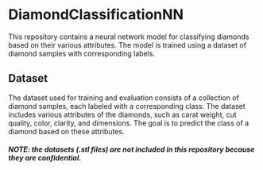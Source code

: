 # DiamondClassificationNN
This repository contains a neural network model for classifying diamonds based on their various attributes. The model is trained using a dataset of diamond samples with corresponding labels.

## Dataset
The dataset used for training and evaluation consists of a collection of diamond samples, each labeled with a corresponding class. The dataset includes various attributes of the diamonds, such as carat weight, cut quality, color, clarity, and dimensions. The goal is to predict the class of a diamond based on these attributes.

##### NOTE: the datasets (.stl files) are not included in this repository because they are confidential.
